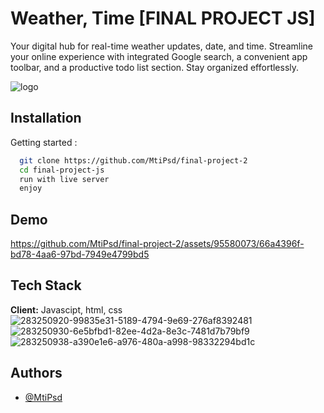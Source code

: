 # Weather, Time [FINAL PROJECT JS]

Your digital hub for real-time weather updates, date, and time. Streamline your online experience with integrated Google search, a convenient app toolbar, and a productive todo list section. Stay organized effortlessly.

![logo](https://github.com/MtiPsd/final-project-2/assets/95580073/7c5170ab-d7bd-43a1-a6ae-9b6d40781d12)


## Installation

Getting started :

```bash
  git clone https://github.com/MtiPsd/final-project-2
  cd final-project-js
  run with live server
  enjoy
```

## Demo

https://github.com/MtiPsd/final-project-2/assets/95580073/66a4396f-bd78-4aa6-97bd-7949e4799bd5



## Tech Stack

**Client:** Javascipt, html, css
![283250920-99835e31-5189-4794-9e69-276af8392481](https://github.com/MtiPsd/final-project-2/assets/95580073/711b0691-6b19-4aec-b230-e9a52054c84b)![283250930-6e5bfbd1-82ee-4d2a-8e3c-7481d7b79bf9](https://github.com/MtiPsd/final-project-2/assets/95580073/50298f68-f59c-4f38-b2f5-560a38b180ab)![283250938-a390e1e6-a976-480a-a998-98332294bd1c](https://github.com/MtiPsd/final-project-2/assets/95580073/36b371af-8df7-4eaf-b362-62fdbf8c6eb6)


## Authors

- [@MtiPsd](https://www.github.com/MtiPsd)

